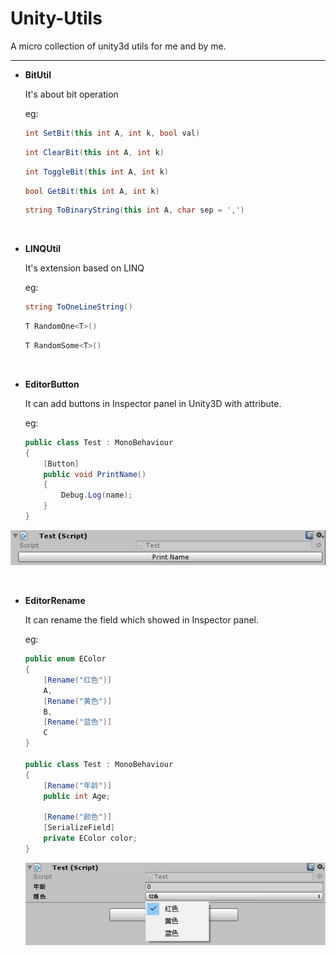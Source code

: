 # Unity-Utils

A micro collection of unity3d utils for me and by me.

---
- **BitUtil**

  It's about bit operation

  eg:

  ```c#
  int SetBit(this int A, int k, bool val)
  ```

  ```c#
  int ClearBit(this int A, int k)
  ```

  ```c#
  int ToggleBit(this int A, int k)
  ```

  ```c#
  bool GetBit(this int A, int k)
  ```

  ```c#
  string ToBinaryString(this int A, char sep = ',')
  ```

​    

- **LINQUtil**

  It's extension based on LINQ

  eg:

  ```c#
  string ToOneLineString()
  ```

  ```c#
  T RandomOne<T>()
  ```

  ```c#
  T RandomSome<T>()
  ```

​    

- **EditorButton**

  It can add buttons in Inspector panel in Unity3D with attribute.

  eg:

  ```c#
  public class Test : MonoBehaviour
  {
      [Button]
      public void PrintName()
      {
          Debug.Log(name);
      }
  }
  ```

![20190710172035](_/20190710172035.jpg)

​    


- **EditorRename**

  It can rename the field which showed in Inspector panel.

  eg:

  ```c#
  public enum EColor
  {
      [Rename("红色")]
      A,
      [Rename("黄色")]
      B,
      [Rename("蓝色")]
      C
  }
  
  public class Test : MonoBehaviour
  {
      [Rename("年龄")]
      public int Age;
  
      [Rename("颜色")]
      [SerializeField]
      private EColor color;
  }
  ```

  ![20190710172255](_/20190710172255.jpg)

